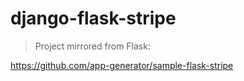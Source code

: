 # django-flask-stripe

> Project mirrored from Flask: 

https://github.com/app-generator/sample-flask-stripe
